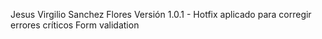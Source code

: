 Jesus Virgilio Sanchez Flores
Versión 1.0.1 - Hotfix aplicado para corregir errores críticos
Form validation
